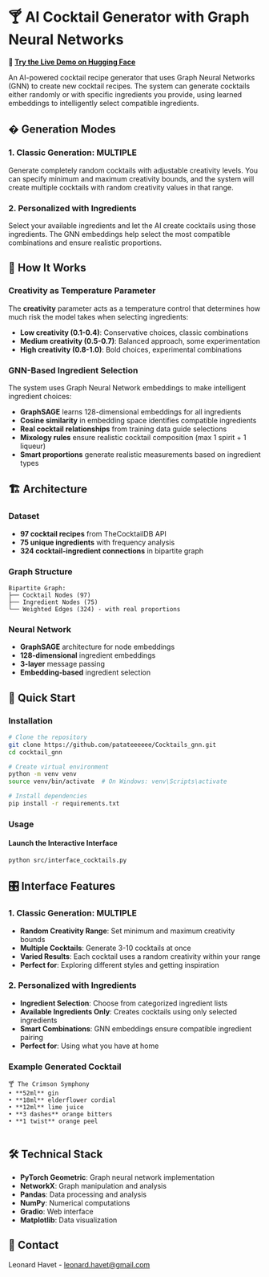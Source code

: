 # 🍸 AI Cocktail Generator with Graph Neural Networks

**🚀 [Try the Live Demo on Hugging Face](https://huggingface.co/spaces/Paataatee/Cocktails_GNN)**

An AI-powered cocktail recipe generator that uses Graph Neural Networks (GNN) to create new cocktail recipes. The system can generate cocktails either randomly or with specific ingredients you provide, using learned embeddings to intelligently select compatible ingredients.

## � Generation Modes

### 1. Classic Generation: MULTIPLE
Generate completely random cocktails with adjustable creativity levels. You can specify minimum and maximum creativity bounds, and the system will create multiple cocktails with random creativity values in that range.

### 2. Personalized with Ingredients
Select your available ingredients and let the AI create cocktails using those ingredients. The GNN embeddings help select the most compatible combinations and ensure realistic proportions.

## 🧠 How It Works

### Creativity as Temperature Parameter
The **creativity** parameter acts as a temperature control that determines how much risk the model takes when selecting ingredients:
- **Low creativity (0.1-0.4)**: Conservative choices, classic combinations
- **Medium creativity (0.5-0.7)**: Balanced approach, some experimentation
- **High creativity (0.8-1.0)**: Bold choices, experimental combinations

### GNN-Based Ingredient Selection
The system uses Graph Neural Network embeddings to make intelligent ingredient choices:
- **GraphSAGE** learns 128-dimensional embeddings for all ingredients
- **Cosine similarity** in embedding space identifies compatible ingredients
- **Real cocktail relationships** from training data guide selections
- **Mixology rules** ensure realistic cocktail composition (max 1 spirit + 1 liqueur)
- **Smart proportions** generate realistic measurements based on ingredient types

## 🏗️ Architecture

### Dataset
- **97 cocktail recipes** from TheCocktailDB API
- **75 unique ingredients** with frequency analysis
- **324 cocktail-ingredient connections** in bipartite graph

### Graph Structure
```
Bipartite Graph:
├── Cocktail Nodes (97)
├── Ingredient Nodes (75)
└── Weighted Edges (324) - with real proportions
```

### Neural Network
- **GraphSAGE** architecture for node embeddings
- **128-dimensional** ingredient embeddings
- **3-layer** message passing
- **Embedding-based** ingredient selection

## 🚀 Quick Start

### Installation

```bash
# Clone the repository
git clone https://github.com/patateeeeee/Cocktails_gnn.git
cd cocktail_gnn

# Create virtual environment
python -m venv venv
source venv/bin/activate  # On Windows: venv\Scripts\activate

# Install dependencies
pip install -r requirements.txt
```

### Usage

#### Launch the Interactive Interface
```bash
python src/interface_cocktails.py
```



## 🎛️ Interface Features

### 1. Classic Generation: MULTIPLE
- **Random Creativity Range**: Set minimum and maximum creativity bounds
- **Multiple Cocktails**: Generate 3-10 cocktails at once
- **Varied Results**: Each cocktail uses a random creativity within your range
- **Perfect for**: Exploring different styles and getting inspiration

### 2. Personalized with Ingredients
- **Ingredient Selection**: Choose from categorized ingredient lists
- **Available Ingredients Only**: Creates cocktails using only selected ingredients
- **Smart Combinations**: GNN embeddings ensure compatible ingredient pairing
- **Perfect for**: Using what you have at home



### Example Generated Cocktail
```
🍸 The Crimson Symphony
• **52ml** gin
• **18ml** elderflower cordial
• **12ml** lime juice
• **3 dashes** orange bitters
• **1 twist** orange peel


```

## 🛠️ Technical Stack

- **PyTorch Geometric**: Graph neural network implementation
- **NetworkX**: Graph manipulation and analysis
- **Pandas**: Data processing and analysis
- **NumPy**: Numerical computations
- **Gradio**: Web interface
- **Matplotlib**: Data visualization



## 📧 Contact

Leonard Havet - leonard.havet@gmail.com

